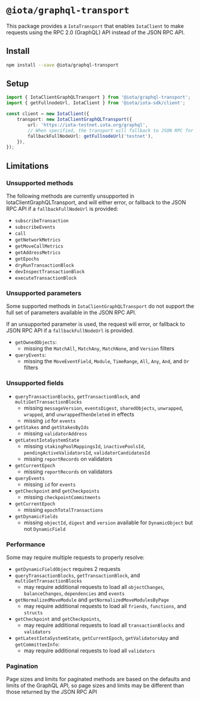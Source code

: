 # `@iota/graphql-transport`

This package provides a `IotaTransport` that enables `IotaClient` to make requests using the RPC 2.0
(GraphQL) API instead of the JSON RPC API.

## Install

```bash
npm install --save @iota/graphql-transport
```

## Setup

```ts
import { IotaClientGraphQLTransport } from '@iota/graphql-transport';
import { getFullnodeUrl, IotaClient } from '@iota/iota-sdk/client';

const client = new IotaClient({
    transport: new IotaClientGraphQLTransport({
        url: 'https://iota-testnet.iota.org/graphql',
        // When specified, the transport will fallback to JSON RPC for unsupported method and parameters
        fallbackFullNodeUrl: getFullnodeUrl('testnet'),
    }),
});
```

## Limitations

### Unsupported methods

The following methods are currently unsupported in IotaClientGraphQLTransport, and will either
error, or fallback to the JSON RPC API if a `fallbackFullNodeUrl` is provided:

-   `subscribeTransaction`
-   `subscribeEvents`
-   `call`
-   `getNetworkMetrics`
-   `getMoveCallMetrics`
-   `getAddressMetrics`
-   `getEpochs`
-   `dryRunTransactionBlock`
-   `devInspectTransactionBlock`
-   `executeTransactionBlock`

### Unsupported parameters

Some supported methods in `IotaClientGraphQLTransport` do not support the full set of parameters
available in the JSON RPC API.

If an unsupported parameter is used, the request will error, or fallback to JSON RPC API if a
`fallbackFullNodeUrl` is provided.

-   `getOwnedObjects`:
    -   missing the `MatchAll`, `MatchAny`, `MatchNone`, and `Version` filters
-   `queryEvents`:
    -   missing the `MoveEventField`, `Module`, `TimeRange`, `All`, `Any`, `And`, and `Or` filters

### Unsupported fields

-   `queryTransactionBlocks`, `getTransactionBlock`, and `multiGetTransactionBlocks`
    -   missing `messageVersion`, `eventsDigest`, `sharedObjects`, `unwrapped`, `wrapped`, and
        `unwrappedThenDeleted` in effects
    -   missing `id` for `events`
-   `getStakes` and `getStakesByIds`
    -   missing `validatorAddress`
-   `getLatestIotaSystemState`
    -   missing `stakingPoolMappingsId`, `inactivePoolsId`, `pendingActiveValidatorsId`,
        `validatorCandidatesId`
    -   missing `reportRecords` on validators
-   `getCurrentEpoch`
    -   missing `reportRecords` on validators
-   `queryEvents`
    -   missing `id` for `events`
-   `getCheckpoint` and `getCheckpoints`
    -   missing `checkpointCommitments`
-   `getCurrentEpoch`
    -   missing `epochTotalTransactions`
-   `getDynamicFields`
    -   missing `objectId`, `digest` and `version` available for `DynamicObject` but not
        `DynamicField`

### Performance

Some may require multiple requests to properly resolve:

-   `getDynamicFieldObject` requires 2 requests
-   `queryTransactionBlocks`, `getTransactionBlock`, and `multiGetTransactionBlocks`
    -   may require additional requests to load all `objectChanges`, `balanceChanges`,
        `dependencies` and `events`
-   `getNormalizedMoveModule` and `getNormalizedMoveModulesByPage`
    -   may require additional requests to load all `friends`, `functions`, and `structs`
-   `getCheckpoint` and `getCheckpoints`,
    -   may require additional requests to load all `transactionBlocks` and `validators`
-   `getLatestIotaSystemState`, `getCurrentEpoch`, `getValidatorsApy` and `getCommitteeInfo`:
    -   may require additional requests to load all `validators`

### Pagination

Page sizes and limits for paginated methods are based on the defaults and limits of the GraphQL API,
so page sizes and limits may be different than those returned by the JSON RPC API
